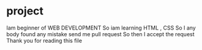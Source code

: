 # project 
Iam beginner of WEB DEVELOPMENT
So iam learning HTML , CSS 
So I any body found any mistake send me pull request
So then I accept the request
Thank you for reading this file
